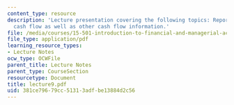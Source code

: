 ```yaml
---
content_type: resource
description: 'Lecture presentation covering the following topics: Reports operating
  cash flow as well as other cash flow information.'
file: /media/courses/15-501-introduction-to-financial-and-managerial-accounting-spring-2004/381ce79679cc51313adfbe13884d2c56_lecture9.pdf
file_type: application/pdf
learning_resource_types:
- Lecture Notes
ocw_type: OCWFile
parent_title: Lecture Notes
parent_type: CourseSection
resourcetype: Document
title: lecture9.pdf
uid: 381ce796-79cc-5131-3adf-be13884d2c56
---
```

